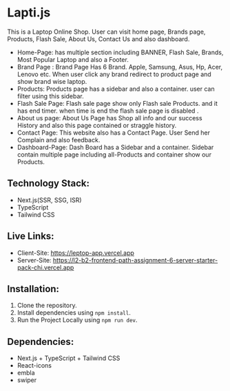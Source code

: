 # Lapti.js

This is a Laptop Online Shop. User can visit home page, Brands page, Products, Flash Sale, About Us, Contact Us and also dashboard.

- Home-Page: has multiple section including BANNER, Flash Sale, Brands, Most Popular Laptop and also a Footer.
- Brand Page : Brand Page Has 6 Brand. Apple, Samsung, Asus, Hp, Acer, Lenovo etc. When user click any brand redirect to product page and show brand wise laptop.
- Products: Products page has a sidebar and also a container. user can filter using this sidebar.
- Flash Sale Page: Flash sale page show only Flash sale Products. and it has end timer. when time is end the flash sale page is disabled .
- About us page: About Us Page has Shop all info and our success History and also this page contained or straggle history.
- Contact Page: This website also has a Contact Page. User Send her Complain and also feedback.
- Dashboard-Page: Dash Board has a Sidebar and a container. Sidebar contain multiple page including all-Products and container show our Products.

## **Technology Stack:**

- Next.js(SSR, SSG, ISR)
- TypeScript
- Tailwind CSS

## **Live Links:**

- Client-Site: https://leptop-app.vercel.app
- Server-Site: https://l2-b2-frontend-path-assignment-6-server-starter-pack-chi.vercel.app

## Installation:

1. Clone the repository.
2. Install dependencies using `npm install`.
3. Run the Project Locally using `npm run dev`.

## Dependencies:

- Next.js + TypeScript + Tailwind CSS
- React-icons
- embla
- swiper
